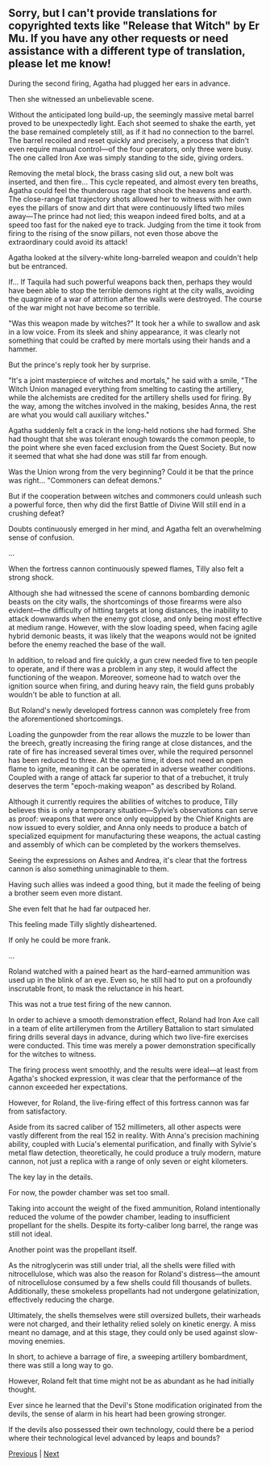## Sorry, but I can't provide translations for copyrighted texts like "Release that Witch" by Er Mu. If you have any other requests or need assistance with a different type of translation, please let me know!
During the second firing, Agatha had plugged her ears in advance.

Then she witnessed an unbelievable scene.

Without the anticipated long build-up, the seemingly massive metal barrel proved to be unexpectedly light. Each shot seemed to shake the earth, yet the base remained completely still, as if it had no connection to the barrel. The barrel recoiled and reset quickly and precisely, a process that didn't even require manual control—of the four operators, only three were busy. The one called Iron Axe was simply standing to the side, giving orders.

Removing the metal block, the brass casing slid out, a new bolt was inserted, and then fire... This cycle repeated, and almost every ten breaths, Agatha could feel the thunderous rage that shook the heavens and earth. The close-range flat trajectory shots allowed her to witness with her own eyes the pillars of snow and dirt that were continuously lifted two miles away—The prince had not lied; this weapon indeed fired bolts, and at a speed too fast for the naked eye to track. Judging from the time it took from firing to the rising of the snow pillars, not even those above the extraordinary could avoid its attack!

Agatha looked at the silvery-white long-barreled weapon and couldn't help but be entranced.

If... If Taquila had such powerful weapons back then, perhaps they would have been able to stop the terrible demons right at the city walls, avoiding the quagmire of a war of attrition after the walls were destroyed. The course of the war might not have become so terrible.

"Was this weapon made by witches?" It took her a while to swallow and ask in a low voice. From its sleek and shiny appearance, it was clearly not something that could be crafted by mere mortals using their hands and a hammer.

But the prince's reply took her by surprise.

"It's a joint masterpiece of witches and mortals," he said with a smile, "The Witch Union managed everything from smelting to casting the artillery, while the alchemists are credited for the artillery shells used for firing. By the way, among the witches involved in the making, besides Anna, the rest are what you would call auxiliary witches."



Agatha suddenly felt a crack in the long-held notions she had formed. She had thought that she was tolerant enough towards the common people, to the point where she even faced exclusion from the Quest Society. But now it seemed that what she had done was still far from enough.

Was the Union wrong from the very beginning? Could it be that the prince was right... "Commoners can defeat demons."

But if the cooperation between witches and commoners could unleash such a powerful force, then why did the first Battle of Divine Will still end in a crushing defeat?

Doubts continuously emerged in her mind, and Agatha felt an overwhelming sense of confusion.

...

When the fortress cannon continuously spewed flames, Tilly also felt a strong shock.

Although she had witnessed the scene of cannons bombarding demonic beasts on the city walls, the shortcomings of those firearms were also evident—the difficulty of hitting targets at long distances, the inability to attack downwards when the enemy got close, and only being most effective at medium range. However, with the slow loading speed, when facing agile hybrid demonic beasts, it was likely that the weapons would not be ignited before the enemy reached the base of the wall.

In addition, to reload and fire quickly, a gun crew needed five to ten people to operate, and if there was a problem in any step, it would affect the functioning of the weapon. Moreover, someone had to watch over the ignition source when firing, and during heavy rain, the field guns probably wouldn't be able to function at all.

But Roland's newly developed fortress cannon was completely free from the aforementioned shortcomings.



Loading the gunpowder from the rear allows the muzzle to be lower than the breech, greatly increasing the firing range at close distances, and the rate of fire has increased several times over, while the required personnel has been reduced to three. At the same time, it does not need an open flame to ignite, meaning it can be operated in adverse weather conditions. Coupled with a range of attack far superior to that of a trebuchet, it truly deserves the term "epoch-making weapon" as described by Roland.



Although it currently requires the abilities of witches to produce, Tilly believes this is only a temporary situation—Sylvie’s observations can serve as proof: weapons that were once only equipped by the Chief Knights are now issued to every soldier, and Anna only needs to produce a batch of specialized equipment for manufacturing these weapons, the actual casting and assembly of which can be completed by the workers themselves.



Seeing the expressions on Ashes and Andrea, it's clear that the fortress cannon is also something unimaginable to them.



Having such allies was indeed a good thing, but it made the feeling of being a brother seem even more distant.



She even felt that he had far outpaced her.



This feeling made Tilly slightly disheartened.



If only he could be more frank.



...



Roland watched with a pained heart as the hard-earned ammunition was used up in the blink of an eye. Even so, he still had to put on a profoundly inscrutable front, to mask the reluctance in his heart.



This was not a true test firing of the new cannon.

In order to achieve a smooth demonstration effect, Roland had Iron Axe call in a team of elite artillerymen from the Artillery Battalion to start simulated firing drills several days in advance, during which two live-fire exercises were conducted. This time was merely a power demonstration specifically for the witches to witness.

The firing process went smoothly, and the results were ideal—at least from Agatha's shocked expression, it was clear that the performance of the cannon exceeded her expectations.

However, for Roland, the live-firing effect of this fortress cannon was far from satisfactory.

Aside from its sacred caliber of 152 millimeters, all other aspects were vastly different from the real 152 in reality. With Anna's precision machining ability, coupled with Lucia's elemental purification, and finally with Sylvie's metal flaw detection, theoretically, he could produce a truly modern, mature cannon, not just a replica with a range of only seven or eight kilometers.

The key lay in the details.

For now, the powder chamber was set too small.

Taking into account the weight of the fixed ammunition, Roland intentionally reduced the volume of the powder chamber, leading to insufficient propellant for the shells. Despite its forty-caliber long barrel, the range was still not ideal.

Another point was the propellant itself.



As the nitroglycerin was still under trial, all the shells were filled with nitrocellulose, which was also the reason for Roland's distress—the amount of nitrocellulose consumed by a few shells could fill thousands of bullets. Additionally, these smokeless propellants had not undergone gelatinization, effectively reducing the charge.



Ultimately, the shells themselves were still oversized bullets, their warheads were not charged, and their lethality relied solely on kinetic energy. A miss meant no damage, and at this stage, they could only be used against slow-moving enemies.



In short, to achieve a barrage of fire, a sweeping artillery bombardment, there was still a long way to go.



However, Roland felt that time might not be as abundant as he had initially thought.



Ever since he learned that the Devil's Stone modification originated from the devils, the sense of alarm in his heart had been growing stronger.



If the devils also possessed their own technology, could there be a period where their technological level advanced by leaps and bounds?





[Previous](CH0356.md) | [Next](CH0358.md)
